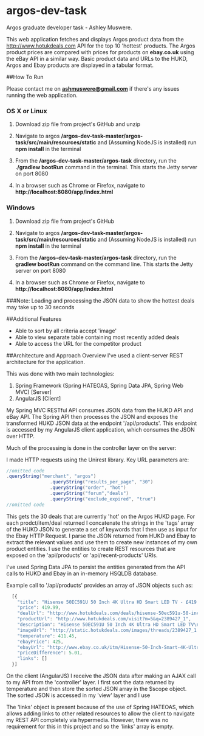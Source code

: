 # argos-dev-task
Argos graduate developer task - Ashley Muswere.

This web application fetches and displays Argos product data from the http://www.hotukdeals.com API for the top 10 'hottest' products. The Argos product prices are compared with prices for products on **ebay.co.uk** using the eBay API in a similar way. Basic product data and URLs to the HUKD, Argos and Ebay products are displayed in a tabular format.

##How To Run

Please contact me on **ashmuswere@gmail.com** if there's any issues running the web application.

### OS X or Linux
1. Download zip file from project's GitHub and unzip

2. Navigate to argos **/argos-dev-task-master/argos-task/src/main/resources/static** and (Assuming NodeJS is installed) run **npm install** in the terminal

3. From the **/argos-dev-task-master/argos-task** directory, run the **./gradlew bootRun** command in the terminal. This starts the Jetty server on port 8080

4. In a browser such as Chrome or Firefox, navigate to **http://localhost:8080/app/index.html**

### Windows
1. Download zip file from project's GitHub

2. Navigate to argos **/argos-dev-task-master/argos-task/src/main/resources/static** and (Assuming NodeJS is installed) run **npm install** in the terminal

3. From the **/argos-dev-task-master/argos-task** directory, run the **gradlew bootRun** command on the command line. This starts the Jetty server on port 8080

4. In a browser such as Chrome or Firefox, navigate to **http://localhost:8080/app/index.html**

###Note: 
Loading and processing the JSON data to show the hottest deals may take up to 30 seconds

##Additional Features
- Able to sort by all criteria accept 'image'
- Able to view separate table containing most recently added deals 
- Able to access the URL for the competitor product

##Architecture and Approach Overview
I've used a client-server REST architecture for the application. 

This was done with two main technologies: 

1. Spring Framework (Spring HATEOAS, Spring Data JPA, Spring Web MVC) [Server]
2. AngularJS [Client]

My Spring MVC RESTful API consumes JSON data from the HUKD API and eBay API. The Spring API then processes the JSON
and exposes the transformed HUKD JSON data at the endpoint '/api/products'. This endpoint is accessed
by my AngularJS client application, which consumes the JSON over HTTP.

Much of the processing is done in the controller layer on the server:

I made HTTP requests using the Unirest library. Key URL parameters are:
```java
//omitted code
.queryString("merchant", "argos")
                .queryString("results_per_page", "30")
                .queryString("order", "hot")
                .queryString("forum","deals")
                .queryString("exclude_expired", "true")
//omitted code
```
This gets the 30 deals that are currently 'hot' on the Argos HUKD page. For each prodct/item/deal returned I concatenate the strings in the 'tags' array of the HUKD JSON to generate a set of keywords that I then use as input for the Ebay HTTP Request. I parse the JSON returned from HUKD and Ebay to extract the relevant values and use them to create new instances of my own product entities. I use the entities to create REST resources that are exposed on the 'api/products' or 'api/recent-products' URIs.

I've used Spring Data JPA to persist the entities generated from the API calls to HUKD and Ebay in an in-memory HSQLDB database.

Example call to '/api/products' provides an array of JSON objects such as:
```javascript
  [{
    "title": "Hisense 50EC591U 50 Inch 4K Ultra HD Smart LED TV - £419.99 At Argos",
    "price": 419.99,
    "dealUrl": "http://www.hotukdeals.com/deals/hisense-50ec591u-50-inch-4k-ultra-hd-smart-led-tv-419-99-argos-2389427?aui=1070",
    "productUrl": "http://www.hotukdeals.com/visit?m=5&q=2389427_1",
    "description": "Hisense 50EC591U 50 Inch 4K Ultra HD Smart LED TV\n\nhttp://www.argos.co.uk/beta/static/Product/partNumber/4247072.htm\n\nURL seems broke, might want to use the one here\n- DsK",
    "imageUrl": "http://static.hotukdeals.com/images/threads/2389427_1.jpg",
    "temperature": 411.45,
    "ebayPrice": 425,
    "ebayUrl": "http://www.ebay.co.uk/itm/Hisense-50-Inch-Smart-4K-Ultra-HD-LED-TV-UB50EC591UWTSUK-/222008559772",
    "priceDifference": 5.01,
    "links": []
  }]
```

On the client (AngularJS) I receive the JSON data after making an AJAX call to my API from the 'controller' layer. I first sort the data returned by temperature and then store the sorted JSON array in the $scope object. The sorted JSON is accessed in my 'view' layer and I use

The 'links' object is present because of the use of Spring HATEOAS, which allows adding links to other related resources to allow the client to navigate my REST API completely via hypermedia. However, there was no requirement for this in this project and so the 'links' array is empty.

